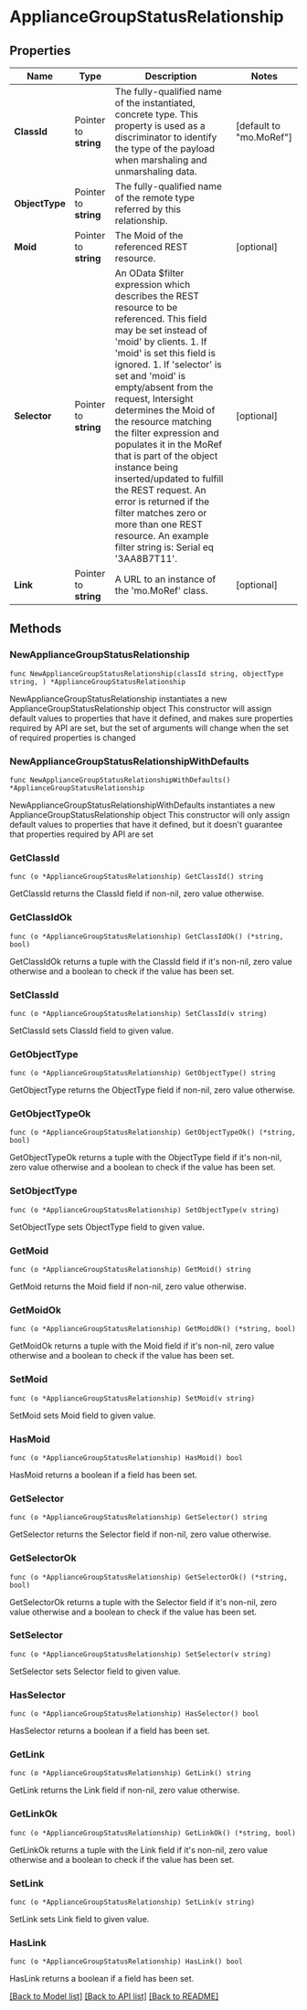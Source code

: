 # ApplianceGroupStatusRelationship

## Properties

Name | Type | Description | Notes
------------ | ------------- | ------------- | -------------
**ClassId** | Pointer to **string** | The fully-qualified name of the instantiated, concrete type. This property is used as a discriminator to identify the type of the payload when marshaling and unmarshaling data. | [default to "mo.MoRef"]
**ObjectType** | Pointer to **string** | The fully-qualified name of the remote type referred by this relationship. | 
**Moid** | Pointer to **string** | The Moid of the referenced REST resource. | [optional] 
**Selector** | Pointer to **string** | An OData $filter expression which describes the REST resource to be referenced. This field may be set instead of &#39;moid&#39; by clients. 1. If &#39;moid&#39; is set this field is ignored. 1. If &#39;selector&#39; is set and &#39;moid&#39; is empty/absent from the request, Intersight determines the Moid of the resource matching the filter expression and populates it in the MoRef that is part of the object instance being inserted/updated to fulfill the REST request. An error is returned if the filter matches zero or more than one REST resource. An example filter string is: Serial eq &#39;3AA8B7T11&#39;. | [optional] 
**Link** | Pointer to **string** | A URL to an instance of the &#39;mo.MoRef&#39; class. | [optional] 

## Methods

### NewApplianceGroupStatusRelationship

`func NewApplianceGroupStatusRelationship(classId string, objectType string, ) *ApplianceGroupStatusRelationship`

NewApplianceGroupStatusRelationship instantiates a new ApplianceGroupStatusRelationship object
This constructor will assign default values to properties that have it defined,
and makes sure properties required by API are set, but the set of arguments
will change when the set of required properties is changed

### NewApplianceGroupStatusRelationshipWithDefaults

`func NewApplianceGroupStatusRelationshipWithDefaults() *ApplianceGroupStatusRelationship`

NewApplianceGroupStatusRelationshipWithDefaults instantiates a new ApplianceGroupStatusRelationship object
This constructor will only assign default values to properties that have it defined,
but it doesn't guarantee that properties required by API are set

### GetClassId

`func (o *ApplianceGroupStatusRelationship) GetClassId() string`

GetClassId returns the ClassId field if non-nil, zero value otherwise.

### GetClassIdOk

`func (o *ApplianceGroupStatusRelationship) GetClassIdOk() (*string, bool)`

GetClassIdOk returns a tuple with the ClassId field if it's non-nil, zero value otherwise
and a boolean to check if the value has been set.

### SetClassId

`func (o *ApplianceGroupStatusRelationship) SetClassId(v string)`

SetClassId sets ClassId field to given value.


### GetObjectType

`func (o *ApplianceGroupStatusRelationship) GetObjectType() string`

GetObjectType returns the ObjectType field if non-nil, zero value otherwise.

### GetObjectTypeOk

`func (o *ApplianceGroupStatusRelationship) GetObjectTypeOk() (*string, bool)`

GetObjectTypeOk returns a tuple with the ObjectType field if it's non-nil, zero value otherwise
and a boolean to check if the value has been set.

### SetObjectType

`func (o *ApplianceGroupStatusRelationship) SetObjectType(v string)`

SetObjectType sets ObjectType field to given value.


### GetMoid

`func (o *ApplianceGroupStatusRelationship) GetMoid() string`

GetMoid returns the Moid field if non-nil, zero value otherwise.

### GetMoidOk

`func (o *ApplianceGroupStatusRelationship) GetMoidOk() (*string, bool)`

GetMoidOk returns a tuple with the Moid field if it's non-nil, zero value otherwise
and a boolean to check if the value has been set.

### SetMoid

`func (o *ApplianceGroupStatusRelationship) SetMoid(v string)`

SetMoid sets Moid field to given value.

### HasMoid

`func (o *ApplianceGroupStatusRelationship) HasMoid() bool`

HasMoid returns a boolean if a field has been set.

### GetSelector

`func (o *ApplianceGroupStatusRelationship) GetSelector() string`

GetSelector returns the Selector field if non-nil, zero value otherwise.

### GetSelectorOk

`func (o *ApplianceGroupStatusRelationship) GetSelectorOk() (*string, bool)`

GetSelectorOk returns a tuple with the Selector field if it's non-nil, zero value otherwise
and a boolean to check if the value has been set.

### SetSelector

`func (o *ApplianceGroupStatusRelationship) SetSelector(v string)`

SetSelector sets Selector field to given value.

### HasSelector

`func (o *ApplianceGroupStatusRelationship) HasSelector() bool`

HasSelector returns a boolean if a field has been set.

### GetLink

`func (o *ApplianceGroupStatusRelationship) GetLink() string`

GetLink returns the Link field if non-nil, zero value otherwise.

### GetLinkOk

`func (o *ApplianceGroupStatusRelationship) GetLinkOk() (*string, bool)`

GetLinkOk returns a tuple with the Link field if it's non-nil, zero value otherwise
and a boolean to check if the value has been set.

### SetLink

`func (o *ApplianceGroupStatusRelationship) SetLink(v string)`

SetLink sets Link field to given value.

### HasLink

`func (o *ApplianceGroupStatusRelationship) HasLink() bool`

HasLink returns a boolean if a field has been set.


[[Back to Model list]](../README.md#documentation-for-models) [[Back to API list]](../README.md#documentation-for-api-endpoints) [[Back to README]](../README.md)


